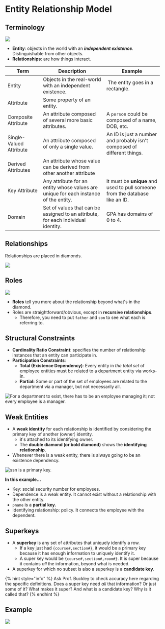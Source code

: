 # Entity Relationship Model

## Terminology

![](<../../../../../.gitbook/assets/image (593).png>)

* **Entity**: objects in the world with an _**independent existence**_. Distinguishable from other objects.
* **Relationships**: are how things interact.

| Term                    | Description                                                                          | Example                                                                                                            |
| ----------------------- | ------------------------------------------------------------------------------------ | ------------------------------------------------------------------------------------------------------------------ |
| Entity                  | Objects in the real-world with an independent existence.                             | <img src="../../../../../.gitbook/assets/image (591).png" alt="" data-size="line"> The entity goes in a rectangle. |
| Attribute               | Some property of an entity.                                                          |                                                                                                                    |
| Composite Attribute     | An attribute composed of several more basic attributes.                              | A `person` could be composed of a name, DOB, etc.                                                                  |
| Single-Valued Attribute | An attribute composed of only a single value.                                        | An ID is just a number and probably isn't composed of different things.                                            |
| Derived Attributes      | An attribute whose value can be derived from other another attribute                 |                                                                                                                    |
| Key Attribute           | Any attribute for an entity whose values are unique for each instance of the entity. | It must be **unique** and used to pull someone from the database like an ID.                                       |
| Domain                  | Set of values that can be assigned to an attribute, for each individual identity.    | GPA has domains of 0 to 4.                                                                                         |

## Relationships

Relationships are placed in diamonds.

![](<../../../../../.gitbook/assets/image (595).png>)

## Roles

![](<../../../../../.gitbook/assets/image (597).png>)

* **Roles** tell you more about the relationship beyond what's in the diamond.
* Roles are straightforward/obvious, except in **recursive relationships**.
  * Therefore, you need to put `father` and `son` to see what each is referring to.

## Structural Constraints

* **Cardinality Ratio Constraint**: specifies the number of relationship instances that an entity can participate in.
* **Participation Constraints**:
  * **Total (Existence Dependency)**: Every entity in _the total set_ of employee entities must be related to a department entity via works-in.
  * **Partial:** Some or part of the set of employees are related to the department via a manager, but not necessarily all.

![For a department to exist, there has to be an employee managing it; not every employee is a manager.](<../../../../../.gitbook/assets/image (598).png>)

## Weak Entities

* A **weak identity** for each relationship is identified by considering the primary key of another (owner) identity.
  * it's attached to its identifying owner.
  * The **double diamond (or bold diamond)** shows the **identifying relationship**.
* Whenever there is a weak entity, there is always going to be an existence dependency.

![ssn is a primary key.](<../../../../../.gitbook/assets/image (599).png>)

**In this example...**

* Key: social security number for employees.
* Dependence is a weak entity. It cannot exist without a relationship with the other entity.
* `pname` is a **partial key.**
* Identifying relationship: policy. It connects the employee with the dependent.

## Superkeys

* A **superkey** is any set of attributes that uniquely identify a row.
  * If a key just had `{course#,section#}`, it would be a primary key because it has enough information to uniquely identify it.
  * A super key would be `{course#,section#,room#}`. It is super because it contains _all_ the information, beyond what is needed.
* A superkey for which no subset is also a superkey is a **candidate key**.

{% hint style="info" %}
Ask Prof. Buckley to check accuracy here regarding the specific definitions. Does a super key need _all_ that information? Or just some of it? What makes it super? And what is a candidate key? Why is it called that?
{% endhint %}

## Example

![](<../../../../../.gitbook/assets/image (600).png>)
